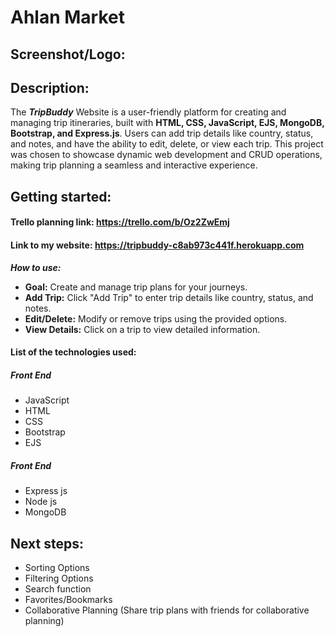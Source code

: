 # Ahlan Market

## Screenshot/Logo: 



## Description: 
The ***TripBuddy*** Website is a user-friendly platform for creating and managing trip itineraries, built with **HTML, CSS, JavaScript, EJS, MongoDB, Bootstrap, and Express.js**. Users can add trip details like country, status, and notes, and have the ability to edit, delete, or view each trip. This project was chosen to showcase dynamic web development and CRUD operations, making trip planning a seamless and interactive experience.

## Getting started: 

#### Trello planning link: https://trello.com/b/Oz2ZwEmj
#### Link to my website: https://tripbuddy-c8ab973c441f.herokuapp.com

***How to use:***
* **Goal:** Create and manage trip plans for your journeys.
* **Add Trip:** Click "Add Trip" to enter trip details like country, status, and notes.
* **Edit/Delete:** Modify or remove trips using the provided options.
* **View Details:** Click on a trip to view detailed information.
            
#### List of the technologies used:

##### Front End
* JavaScript
* HTML
* CSS
* Bootstrap
* EJS

##### Front End
* Express js
* Node js
* MongoDB

## Next steps: 
* Sorting Options
* Filtering Options
* Search function
* Favorites/Bookmarks
* Collaborative Planning (Share trip plans with friends for collaborative planning)
